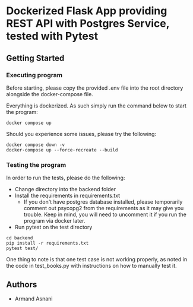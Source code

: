 # Dockerized Flask App providing REST API with Postgres Service, tested with Pytest

## Getting Started

### Executing program

Before starting, please copy the provided .env file into the root directory alongside the docker-compose file.

Everything is dockerized. As such simply run the command below to start the program:

```
docker compose up
```

Should you experience some issues, please try the following:

```
docker compose down -v
docker-compose up --force-recreate --build
```

### Testing the program

In order to run the tests, please do the following:
* Change directory into the backend folder
* Install the requirements in requirements.txt
    * If you don't have postgres database installed, please temporarily comment out psycopg2 from the requirements as it may give you trouble. Keep in mind, you will need to uncomment it if you run the program via docker later.
* Run pytest on the test directory

```
cd backend
pip install -r requirements.txt
pytest test/
```

One thing to note is that one test case is not working properly, as noted in the code in test_books.py with instructions on how to manually test it.

## Authors

* Armand Asnani
